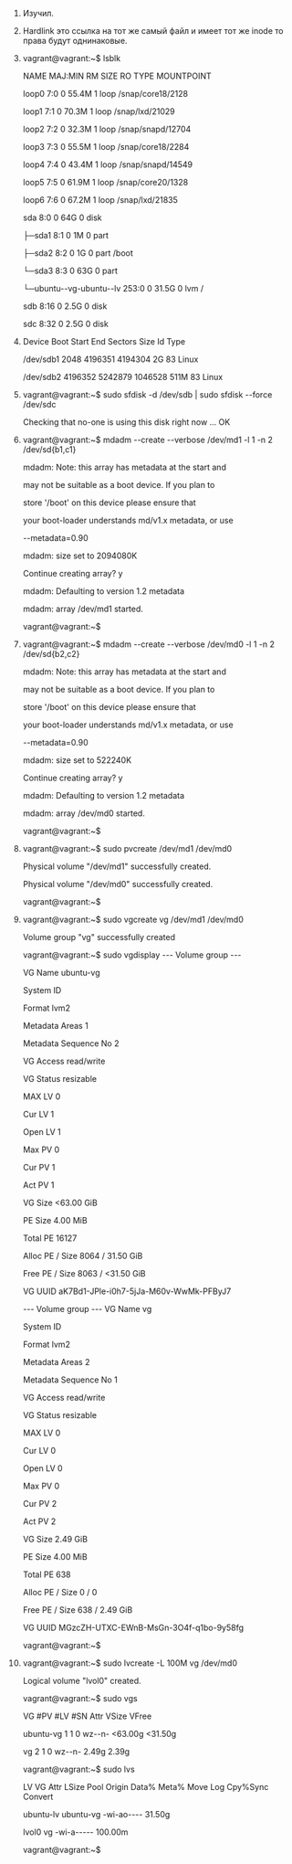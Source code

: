 1.  Изучил.

2.  Hardlink это ссылка на тот же самый файл и имеет тот же inode то права будут однинаковые.
  
3.  vagrant@vagrant:~$ lsblk
  
    NAME                      MAJ:MIN RM  SIZE RO TYPE MOUNTPOINT
    
    loop0                       7:0    0 55.4M  1 loop /snap/core18/2128
    
    loop1                       7:1    0 70.3M  1 loop /snap/lxd/21029
    
    loop2                       7:2    0 32.3M  1 loop /snap/snapd/12704
    
    loop3                       7:3    0 55.5M  1 loop /snap/core18/2284
    
    loop4                       7:4    0 43.4M  1 loop /snap/snapd/14549
    
    loop5                       7:5    0 61.9M  1 loop /snap/core20/1328
    
    loop6                       7:6    0 67.2M  1 loop /snap/lxd/21835
    
    sda                         8:0    0   64G  0 disk
    
    ├─sda1                      8:1    0    1M  0 part
    
    ├─sda2                      8:2    0    1G  0 part /boot
    
    └─sda3                      8:3    0   63G  0 part
    
      └─ubuntu--vg-ubuntu--lv 253:0    0 31.5G  0 lvm  /
      
    sdb                         8:16   0  2.5G  0 disk
    
    sdc                         8:32   0  2.5G  0 disk
    
    
4.  Device     Boot   Start     End Sectors  Size Id Type
  
    /dev/sdb1          2048 4196351 4194304    2G 83 Linux
    
    /dev/sdb2       4196352 5242879 1046528  511M 83 Linux
    
    
5.  vagrant@vagrant:~$ sudo sfdisk -d /dev/sdb | sudo sfdisk --force /dev/sdc

    Checking that no-one is using this disk right now ... OK

6.  vagrant@vagrant:~$ mdadm --create --verbose /dev/md1 -l 1 -n 2 /dev/sd{b1,c1}

    mdadm: Note: this array has metadata at the start and
    
    may not be suitable as a boot device.  If you plan to
    
    store '/boot' on this device please ensure that
    
    your boot-loader understands md/v1.x metadata, or use
    
    --metadata=0.90
    
    mdadm: size set to 2094080K
    
    Continue creating array? y
    
    mdadm: Defaulting to version 1.2 metadata
    
    mdadm: array /dev/md1 started.
    
    vagrant@vagrant:~$ 

7.  vagrant@vagrant:~$ mdadm --create --verbose /dev/md0 -l 1 -n 2 /dev/sd{b2,c2}

    mdadm: Note: this array has metadata at the start and
    
    may not be suitable as a boot device.  If you plan to
    
    store '/boot' on this device please ensure that
    
    your boot-loader understands md/v1.x metadata, or use
    
    --metadata=0.90
    
    mdadm: size set to 522240K
    
    Continue creating array? y
    
    mdadm: Defaulting to version 1.2 metadata
    
    mdadm: array /dev/md0 started.
    
    vagrant@vagrant:~$
    
8.  vagrant@vagrant:~$ sudo pvcreate /dev/md1 /dev/md0

      Physical volume "/dev/md1" successfully created.
      
      Physical volume "/dev/md0" successfully created.
      
    vagrant@vagrant:~$
    
 9. vagrant@vagrant:~$ sudo vgcreate vg /dev/md1 /dev/md0
 
      Volume group "vg" successfully created
    
    vagrant@vagrant:~$ sudo vgdisplay
      --- Volume group ---
      
      VG Name               ubuntu-vg
      
      System ID
      
      Format                lvm2
      
      Metadata Areas        1
      
      Metadata Sequence No  2
      
      VG Access             read/write
      
      VG Status             resizable
      
      MAX LV                0
      
      Cur LV                1
      
      Open LV               1
      
      Max PV                0
      
      Cur PV                1
      
      Act PV                1
      
      VG Size               <63.00 GiB
      
      PE Size               4.00 MiB
      
      Total PE              16127
      
      Alloc PE / Size       8064 / 31.50 GiB
      
      Free  PE / Size       8063 / <31.50 GiB
      
      VG UUID               aK7Bd1-JPle-i0h7-5jJa-M60v-WwMk-PFByJ7

      --- Volume group ---
      VG Name               vg
      
      System ID
      
      Format                lvm2
      
      Metadata Areas        2
      
      Metadata Sequence No  1
      
      VG Access             read/write
      
      VG Status             resizable
      
      MAX LV                0
      
      Cur LV                0
      
      Open LV               0
      
      Max PV                0
      
      Cur PV                2
      
      Act PV                2
      
      VG Size               2.49 GiB
      
      PE Size               4.00 MiB
      
      Total PE              638
      
      Alloc PE / Size       0 / 0
      
      Free  PE / Size       638 / 2.49 GiB
      
      VG UUID               MGzcZH-UTXC-EWnB-MsGn-3O4f-q1bo-9y58fg

    vagrant@vagrant:~$
    
10. vagrant@vagrant:~$ sudo lvcreate -L 100M vg /dev/md0

      Logical volume "lvol0" created.
      
    vagrant@vagrant:~$ sudo vgs
    
      VG        #PV #LV #SN Attr   VSize   VFree
      
      ubuntu-vg   1   1   0 wz--n- <63.00g <31.50g
      
      vg          2   1   0 wz--n-   2.49g   2.39g
      
    vagrant@vagrant:~$ sudo lvs
    
      LV        VG        Attr       LSize   Pool Origin Data%  Meta%  Move Log Cpy%Sync Convert
      
      ubuntu-lv ubuntu-vg -wi-ao----  31.50g
      
      lvol0     vg        -wi-a----- 100.00m
      
    vagrant@vagrant:~$
